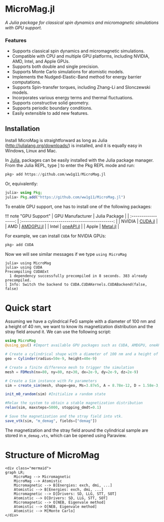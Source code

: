 # MicroMag.jl

_A Julia package for classical spin dynamics and micromagnetic simulations with GPU support._


### Features

- Supports classical spin dynamics and micromagnetic simulations.
- Compatible with CPU and multiple GPU platforms, including NVIDIA, AMD, Intel, and Apple GPUs.
- Supports both double and single precision.
- Supports Monte Carlo simulations for atomistic models.
- Implements the Nudged-Elastic-Band method for energy barrier computations.
- Supports Spin-transfer torques, including Zhang-Li and Slonczewski models.
- Incorporates various energy terms and thermal fluctuations.
- Supports constructive solid geometry.
- Supports periodic boundary conditions.
- Easily extensible to add new features.

## Installation

Install MicroMag is straightforward as long as Julia (<http://julialang.org/downloads/>) is installed, and it is equally easy in Windows, Linux and Mac.  

In [Julia](http://julialang.org), packages can be easily installed with the Julia package manager.
From the Julia REPL, type ] to enter the Pkg REPL mode and run:

```julia
pkg> add https://github.com/ww1g11/MicroMag.jl
```

Or, equivalently:

```julia
julia> using Pkg;
julia> Pkg.add("https://github.com/ww1g11/MicroMag.jl")
```

To enable GPU support, one has to install one of the following packages:

!!! note "GPU Support"
    | GPU Manufacturer      | Julia Package                                      |
    | :------------------:  | :-----------------------------------------------:  |
    | NVIDIA                | [CUDA.jl](https://github.com/JuliaGPU/CUDA.jl)     |
    | AMD                   | [AMDGPU.jl](https://github.com/JuliaGPU/AMDGPU.jl) |
    | Intel                 | [oneAPI.jl](https://github.com/JuliaGPU/oneAPI.jl) |
    | Apple                 | [Metal.jl](https://github.com/JuliaGPU/Metal.jl)   |

For example, we can install `CUDA` for NVIDIA GPUs:

```julia
pkg> add CUDA
```

Now we will see similar messages if we type `using MicroMag`

```
julia> using MicroMag
julia> using CUDA
Precompiling CUDAExt
  1 dependency successfully precompiled in 8 seconds. 383 already precompiled.
[ Info: Switch the backend to CUDA.CUDAKernels.CUDABackend(false, false)
```

# Quick start
Assuming we have a cylindrical FeG sample with a diameter of 100 nm and a height of 40 nm, we want to know its magnetization distribution and the stray field around it. 
We can use the following script: 

```julia
using MicroMag
@using_gpu() #Import available GPU packages such as CUDA, AMDGPU, oneAPI or Metal

# Create a cylindrical shape with a diameter of 100 nm and a height of 40 nm
geo = Cylinder(radius=50e-9, height=40e-9) 

# Create a finite difference mesh to trigger the simulation
mesh = FDMesh(nx=80, ny=80, nz=30, dx=2e-9, dy=2e-9, dz=2e-9) 

# Create a Sim instance with Fe parameters
sim = create_sim(mesh, shape=geo, Ms=3.87e5, A = 8.78e-12, D = 1.58e-3, demag=true) 

init_m0_random(sim) #Initialize a random state

#Relax the system to obtain a stable magnetization distribution
relax(sim, maxsteps=5000, stopping_dmdt=0.1) 

# Save the magnetization and the stray field into vtk.
save_vtk(sim, "m_demag", fields=["demag"]) 
```
The magnetization and the stray field around the cylindrical sample are stored in `m_demag.vts`, which can be opened using Paraview. 

# Structure of MicroMag
```@raw html
<div class="mermaid">
graph LR;
    MicroMag --> Micromagnetic
    MicroMag --> Atomistic
    Micromagnetic --> B[Energies: exch, dmi, ...]
    Atomistic --> B[Energies: exch, dmi, ...]
    Micromagnetic --> D[Drivers: SD, LLG, STT, SOT]
    Atomistic --> D[Drivers: SD, LLG, STT, SOT]
    Micromagnetic --> O[NEB, Eigenvale method]
    Atomistic --> O[NEB, Eigenvale method]
    Atomistic --> M[Monte Carlo]
</div>
```